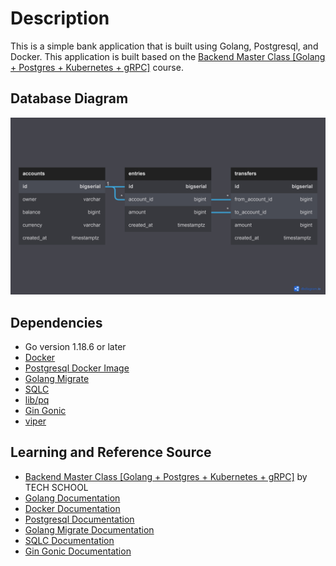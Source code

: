 # Description

This is a simple bank application that is built using Golang, Postgresql, and Docker. This application is built based on the [Backend Master Class [Golang + Postgres + Kubernetes + gRPC]](https://www.udemy.com/course/backend-master-class-golang-postgresql-kubernetes/) course.

## Database Diagram

![Simple Bank Database Diagram](./assets/simple-bank-diagram.jpg "Simple Bank Database Diagram")

## Dependencies

- Go version 1.18.6 or later
- [Docker](https://www.docker.com/)
- [Postgresql Docker Image](https://hub.docker.com/_/postgres)
- [Golang Migrate](https://github.com/golang-migrate/migrate)
- [SQLC](https://github.com/kyleconroy/sqlc)
- [lib/pq](https://github.com/lib/pq)
- [Gin Gonic](https://github.com/gin-gonic/gin)
- [viper](https://github.com/spf13/viper)

## Learning and Reference Source

- [Backend Master Class [Golang + Postgres + Kubernetes + gRPC]](https://www.udemy.com/course/backend-master-class-golang-postgresql-kubernetes/) by TECH SCHOOL
- [Golang Documentation](https://go.dev/doc/)
- [Docker Documentation](https://docs.docker.com/)
- [Postgresql Documentation](https://www.postgresql.org/docs/current/)
- [Golang Migrate Documentation](https://github.com/golang-migrate/migrate/tree/master/cmd/migrate)
- [SQLC Documentation](https://docs.sqlc.dev/en/latest/)
- [Gin Gonic Documentation](https://gin-gonic.com/docs/)
